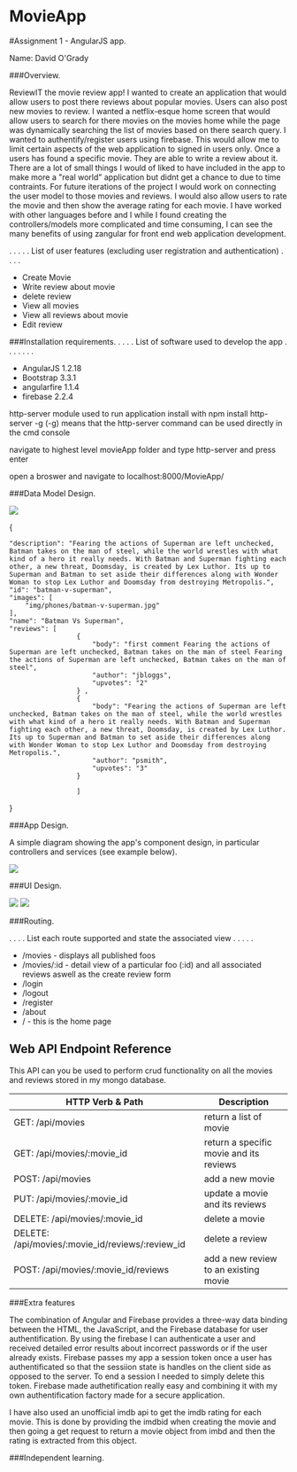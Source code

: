 # MovieApp
#Assignment 1 - AngularJS app.

Name: David O'Grady

###Overview.

ReviewIT the movie review app!
I wanted to create an application that would allow users to post there reviews about popular movies. Users can also post new movies to review. I wanted a netflix-esque home screen that would allow users to search for there movies on the movies home while the page was dynamically searching the list of movies based on there search query. I wanted to authentify/register users using firebase. This would allow me to limit certain aspects of the web application to signed in users only. Once a users has found a specific movie. They are able to write a review about it. There are a lot of small things I would of liked to have included in the app to make more a "real world" application but didnt get a chance to due to time contraints. For future iterations of the project I would work on connecting the user model to those movies and reviews. I would also allow users to rate the movie and then show the average rating for each movie. I have worked with other languages before and I while I found creating the controllers/models more complicated and time consuming, I can see the many benefits of using zangular for front end web application development.

 . . . . . List of user features (excluding user registration and authentication) . . . . 
 + Create Movie
 + Write review about movie
 + delete review
 + View all movies
 + View all reviews about movie
 + Edit review



###Installation requirements.
. . . .  List of software used to develop the app . . . . . . . 
+ AngularJS 1.2.18
+ Bootstrap 3.3.1
+ angularfire 1.1.4
+ firebase 2.2.4

http-server module used to run application
install with npm install http-server -g
(-g) means that the http-server command can be used directly in the cmd console

navigate to highest level movieApp folder and type http-server and press enter

open a broswer and navigate to
localhost:8000/MovieApp/ 

###Data Model Design.


![][image1]

{
    
    "description": "Fearing the actions of Superman are left unchecked, Batman takes on the man of steel, while the world wrestles with what kind of a hero it really needs. With Batman and Superman fighting each other, a new threat, Doomsday, is created by Lex Luthor. Its up to Superman and Batman to set aside their differences along with Wonder Woman to stop Lex Luthor and Doomsday from destroying Metropolis.",
    "id": "batman-v-superman", 
    "images": [
        "img/phones/batman-v-superman.jpg"
    ], 
    "name": "Batman Vs Superman",
    "reviews": [ 
                     {
                         "body": "first comment Fearing the actions of Superman are left unchecked, Batman takes on the man of steel Fearing the actions of Superman are left unchecked, Batman takes on the man of steel",
                         "author": "jbloggs", 
                         "upvotes": "2" 
                     } ,
                     {
                         "body": "Fearing the actions of Superman are left unchecked, Batman takes on the man of steel, while the world wrestles with what kind of a hero it really needs. With Batman and Superman fighting each other, a new threat, Doomsday, is created by Lex Luthor. Its up to Superman and Batman to set aside their differences along with Wonder Woman to stop Lex Luthor and Doomsday from destroying Metropolis.",
                         "author": "psmith", 
                         "upvotes": "3"
                     } 
                     
                     ]
}

###App Design.

A simple diagram showing the app's component design, in particular controllers and services (see example below).

![][image2]

###UI Design.

![][image3]
![][image4]



###Routing.

. . . . List each route supported and state the associated view . . . . . 
+ /movies - displays all published foos
+ /movies/:id - detail view of a particular foo (:id) and all associated reviews aswell as the create review form
+ /login
+ /logout
+ /register
+ /about
+ / - this is the home page


## Web API Endpoint Reference

This API can you be used to perform crud functionality on all the movies and reviews stored in my mongo database.


| HTTP Verb & Path |  Description |
| -- | -- |
| GET: /api/movies |return a list of movie |
| GET: /api/movies/:movie_id |return a specific movie and its reviews |
| POST: /api/movies |add a new movie |
| PUT: /api/movies/:movie_id | update a movie and its reviews|
| DELETE: /api/movies/:movie_id | delete a movie |
| DELETE: /api/movies/:movie_id/reviews/:review_id | delete a review |
| POST: /api/movies/:movie_id/reviews |add a new review to an existing movie |

###Extra features

The combination of Angular and Firebase provides a three-way data binding between the HTML, the JavaScript, and the Firebase database
for user authentification. By using the firebase I can authenticate a user and received detailed error results about incorrect passwords or if the user already exists. Firebase passes my app a session token once a user has authentificated so that the sessiion state is handles on the client side as opposed to the server. To end a session I needed to simply delete this token.
Firebase made authetification really easy and combining it with my own authentification factory made for a secure application.

I have also used an unofficial imdb api to get the imdb rating for each movie. This is done by providing the imdbid when creating the movie and then going a get request to return a movie object from imbd and then the rating is extracted from this object.

###Independent learning.


[image1]: ./model.png
[image2]: ./design.png
[image3]: ./screen1.png
[image4]: ./screen2.png


